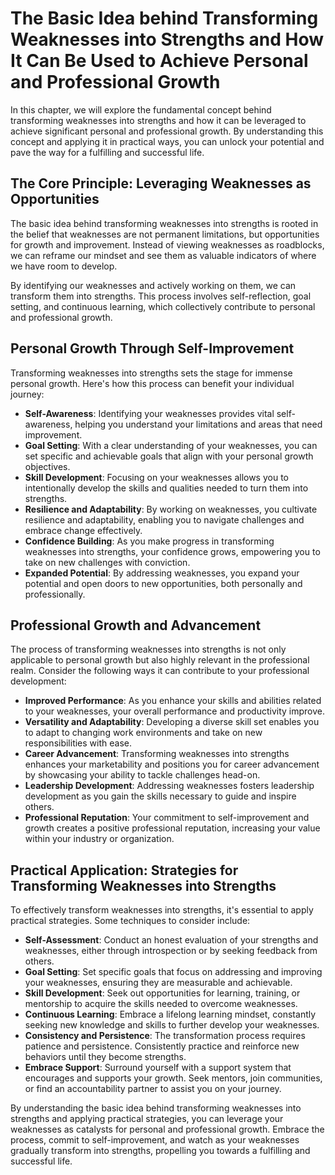 The Basic Idea behind Transforming Weaknesses into Strengths and How It Can Be Used to Achieve Personal and Professional Growth
==========================================================================================================================================

In this chapter, we will explore the fundamental concept behind transforming weaknesses into strengths and how it can be leveraged to achieve significant personal and professional growth. By understanding this concept and applying it in practical ways, you can unlock your potential and pave the way for a fulfilling and successful life.

**The Core Principle: Leveraging Weaknesses as Opportunities**
--------------------------------------------------------------

The basic idea behind transforming weaknesses into strengths is rooted in the belief that weaknesses are not permanent limitations, but opportunities for growth and improvement. Instead of viewing weaknesses as roadblocks, we can reframe our mindset and see them as valuable indicators of where we have room to develop.

By identifying our weaknesses and actively working on them, we can transform them into strengths. This process involves self-reflection, goal setting, and continuous learning, which collectively contribute to personal and professional growth.

**Personal Growth Through Self-Improvement**
--------------------------------------------

Transforming weaknesses into strengths sets the stage for immense personal growth. Here's how this process can benefit your individual journey:

* **Self-Awareness**: Identifying your weaknesses provides vital self-awareness, helping you understand your limitations and areas that need improvement.
* **Goal Setting**: With a clear understanding of your weaknesses, you can set specific and achievable goals that align with your personal growth objectives.
* **Skill Development**: Focusing on your weaknesses allows you to intentionally develop the skills and qualities needed to turn them into strengths.
* **Resilience and Adaptability**: By working on weaknesses, you cultivate resilience and adaptability, enabling you to navigate challenges and embrace change effectively.
* **Confidence Building**: As you make progress in transforming weaknesses into strengths, your confidence grows, empowering you to take on new challenges with conviction.
* **Expanded Potential**: By addressing weaknesses, you expand your potential and open doors to new opportunities, both personally and professionally.

**Professional Growth and Advancement**
---------------------------------------

The process of transforming weaknesses into strengths is not only applicable to personal growth but also highly relevant in the professional realm. Consider the following ways it can contribute to your professional development:

* **Improved Performance**: As you enhance your skills and abilities related to your weaknesses, your overall performance and productivity improve.
* **Versatility and Adaptability**: Developing a diverse skill set enables you to adapt to changing work environments and take on new responsibilities with ease.
* **Career Advancement**: Transforming weaknesses into strengths enhances your marketability and positions you for career advancement by showcasing your ability to tackle challenges head-on.
* **Leadership Development**: Addressing weaknesses fosters leadership development as you gain the skills necessary to guide and inspire others.
* **Professional Reputation**: Your commitment to self-improvement and growth creates a positive professional reputation, increasing your value within your industry or organization.

**Practical Application: Strategies for Transforming Weaknesses into Strengths**
--------------------------------------------------------------------------------

To effectively transform weaknesses into strengths, it's essential to apply practical strategies. Some techniques to consider include:

* **Self-Assessment**: Conduct an honest evaluation of your strengths and weaknesses, either through introspection or by seeking feedback from others.
* **Goal Setting**: Set specific goals that focus on addressing and improving your weaknesses, ensuring they are measurable and achievable.
* **Skill Development**: Seek out opportunities for learning, training, or mentorship to acquire the skills needed to overcome weaknesses.
* **Continuous Learning**: Embrace a lifelong learning mindset, constantly seeking new knowledge and skills to further develop your weaknesses.
* **Consistency and Persistence**: The transformation process requires patience and persistence. Consistently practice and reinforce new behaviors until they become strengths.
* **Embrace Support**: Surround yourself with a support system that encourages and supports your growth. Seek mentors, join communities, or find an accountability partner to assist you on your journey.

By understanding the basic idea behind transforming weaknesses into strengths and applying practical strategies, you can leverage your weaknesses as catalysts for personal and professional growth. Embrace the process, commit to self-improvement, and watch as your weaknesses gradually transform into strengths, propelling you towards a fulfilling and successful life.
